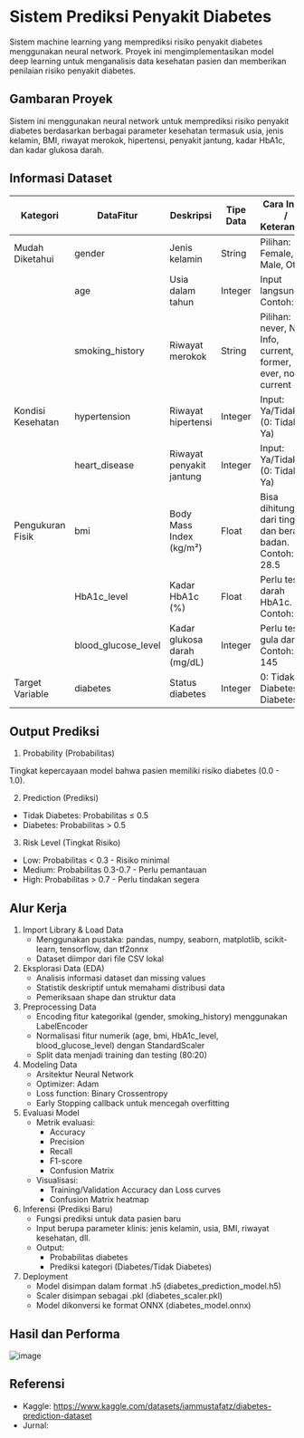 # Sistem Prediksi Penyakit Diabetes

Sistem machine learning yang memprediksi risiko penyakit diabetes menggunakan neural network. Proyek ini mengimplementasikan model deep learning untuk menganalisis data kesehatan pasien dan memberikan penilaian risiko penyakit diabetes.

## Gambaran Proyek

Sistem ini menggunakan neural network untuk memprediksi risiko penyakit diabetes berdasarkan berbagai parameter kesehatan termasuk usia, jenis kelamin, BMI, riwayat merokok, hipertensi, penyakit jantung, kadar HbA1c, dan kadar glukosa darah.

## Informasi Dataset

| Kategori              | DataFitur            | Deskripsi                              | Tipe Data | Cara Input / Keterangan                                         |
|-----------------------|----------------------|-----------------------------------------|-----------|------------------------------------------------------------------|
| Mudah Diketahui       | gender               | Jenis kelamin                           | String    | Pilihan: Female, Male, Other                                     |
|                       | age                  | Usia dalam tahun                        | Integer   | Input langsung. Contoh: 20                                       |
|                       | smoking_history      | Riwayat merokok                         | String    | Pilihan: never, No Info, current, former, ever, not current      |
| Kondisi Kesehatan     | hypertension         | Riwayat hipertensi                      | Integer   | Input: Ya/Tidak (0: Tidak, 1: Ya)                                |
|                       | heart_disease        | Riwayat penyakit jantung                | Integer   | Input: Ya/Tidak (0: Tidak, 1: Ya)                                |
| Pengukuran Fisik      | bmi                  | Body Mass Index (kg/m²)                 | Float     | Bisa dihitung dari tinggi dan berat badan. Contoh: 28.5          |
|                       | HbA1c_level          | Kadar HbA1c (%)                         | Float     | Perlu tes darah HbA1c. Contoh:  6.2                              |
|                       | blood_glucose_level  | Kadar glukosa darah (mg/dL)             | Integer   | Perlu tes gula darah. Contoh: 145                                             |
| Target Variable       | diabetes             | Status diabetes                         | Integer   | 0: Tidak Diabetes, 1: Diabetes                                   |

## Output Prediksi

1. Probability (Probabilitas)
   
Tingkat kepercayaan model bahwa pasien memiliki risiko diabetes (0.0 - 1.0).

2. Prediction (Prediksi)

  - Tidak Diabetes: Probabilitas ≤ 0.5
  - Diabetes: Probabilitas > 0.5

3. Risk Level (Tingkat Risiko)

  - Low: Probabilitas < 0.3 - Risiko minimal
  - Medium: Probabilitas 0.3-0.7 - Perlu pemantauan
  - High: Probabilitas > 0.7 - Perlu tindakan segera

## Alur Kerja

1. Import Library & Load Data
   - Menggunakan pustaka: pandas, numpy, seaborn, matplotlib, scikit-learn, tensorflow, dan tf2onnx
   - Dataset diimpor dari file CSV lokal 
2. Eksplorasi Data (EDA)
   - Analisis informasi dataset dan missing values
   - Statistik deskriptif untuk memahami distribusi data
   - Pemeriksaan shape dan struktur data
3. Preprocessing Data
   - Encoding fitur kategorikal (gender, smoking_history) menggunakan LabelEncoder
   - Normalisasi fitur numerik (age, bmi, HbA1c_level, blood_glucose_level) dengan StandardScaler
   - Split data menjadi training dan testing (80:20)
4. Modeling Data
   - Arsitektur Neural Network
   - Optimizer: Adam
   - Loss function: Binary Crossentropy
   - Early Stopping callback untuk mencegah overfitting
5. Evaluasi Model
   - Metrik evaluasi:
     - Accuracy
     - Precision
     - Recall
     - F1-score
     - Confusion Matrix
   - Visualisasi:
     - Training/Validation Accuracy dan Loss curves
     - Confusion Matrix heatmap
6. Inferensi (Prediksi Baru)
    - Fungsi prediksi untuk data pasien baru
    - Input berupa parameter klinis: jenis kelamin, usia, BMI, riwayat kesehatan, dll.
    - Output:
      - Probabilitas diabetes
      - Prediksi kategori (Diabetes/Tidak Diabetes)
7. Deployment
   - Model disimpan dalam format .h5 (diabetes_prediction_model.h5)
   - Scaler disimpan sebagai .pkl (diabetes_scaler.pkl)
   - Model dikonversi ke format ONNX (diabetes_model.onnx)

## Hasil dan Performa

![image](https://github.com/user-attachments/assets/72646464-f374-4915-8867-82ac015cde31)

## Referensi

- Kaggle: https://www.kaggle.com/datasets/iammustafatz/diabetes-prediction-dataset
- Jurnal: 


